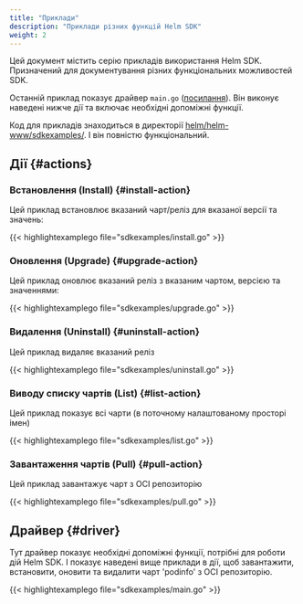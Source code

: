 ```yaml
---
title: "Приклади"
description: "Приклади різних функцій Helm SDK"
weight: 2
---
```


Цей документ містить серію прикладів використання Helm SDK. Призначений для документування різних функціональних можливостей SDK.

Останній приклад показує драйвер `main.go` ([посилання](#driver)). Він виконує наведені нижче дії та включає необхідні допоміжні функції.

Код для прикладів знаходиться в директорії [helm/helm-www/sdkexamples/](https://github.com/helm/helm-www/sdkexamples). І він повністю функціональний.

## Дії {#actions}

### Встановлення (Install) {#install-action}

Цей приклад встановлює вказаний чарт/реліз для вказаної версії та значень:

{{< highlightexamplego file="sdkexamples/install.go" >}}

### Оновлення (Upgrade) {#upgrade-action}

Цей приклад оновлює вказаний реліз з вказаним чартом, версією та значеннями:

{{< highlightexamplego file="sdkexamples/upgrade.go" >}}

### Видалення (Uninstall) {#uninstall-action}

Цей приклад видаляє вказаний реліз

{{< highlightexamplego file="sdkexamples/uninstall.go" >}}

### Виводу списку чартів (List) {#list-action}

Цей приклад показує всі чарти (в поточному налаштованому просторі імен)

{{< highlightexamplego file="sdkexamples/list.go" >}}

### Завантаження чартів (Pull) {#pull-action}

Цей приклад завантажує чарт з OCI репозиторію

{{< highlightexamplego file="sdkexamples/pull.go" >}}

## Драйвер {#driver}

Тут драйвер показує необхідні допоміжні функції, потрібні для роботи дій Helm SDK. І показує наведені вище приклади в дії, щоб завантажити, встановити, оновити та видалити чарт 'podinfo' з OCI репозиторію.

{{< highlightexamplego file="sdkexamples/main.go" >}}
